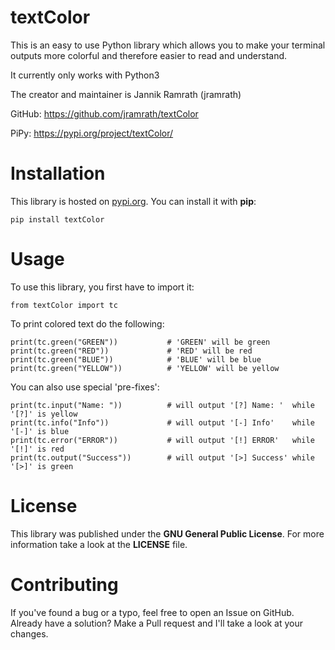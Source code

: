 # textColor

This is an easy to use Python library which allows you to make your terminal outputs more colorful and therefore easier to read and understand.

It currently only works with Python3

The creator and maintainer is Jannik Ramrath (jramrath)

GitHub: https://github.com/jramrath/textColor

PiPy: https://pypi.org/project/textColor/


# Installation

This library is hosted on [pypi.org](https://pypi.org/project/textColor/). You can install it with **pip**:

`pip install textColor`


# Usage

To use this library, you first have to import it:
```
from textColor import tc
```

To print colored text do the following:
```
print(tc.green("GREEN"))           # 'GREEN' will be green
print(tc.green("RED"))             # 'RED' will be red
print(tc.green("BLUE"))            # 'BLUE' will be blue
print(tc.green("YELLOW"))          # 'YELLOW' will be yellow
```

You can also use special 'pre-fixes':
```
print(tc.input("Name: "))          # will output '[?] Name: '  while '[?]' is yellow
print(tc.info("Info"))             # will output '[-] Info'    while '[-]' is blue
print(tc.error("ERROR"))           # will output '[!] ERROR'   while '[!]' is red
print(tc.output("Success"))        # will output '[>] Success' while '[>]' is green
```



# License

This library was published under the **GNU General Public License**. For more information take a look at the **LICENSE** file.


# Contributing

If you've found a bug or a typo, feel free to open an Issue on GitHub. Already have a solution? Make a Pull request and I'll take a look at your changes.